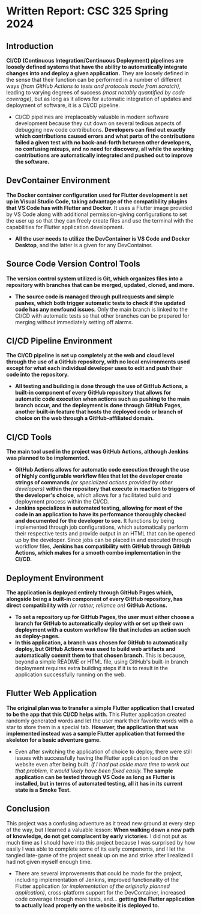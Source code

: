 # Written Report: CSC 325 Spring 2024

## Introduction
**CI/CD (Continuous Integration/Continuous Deployment) pipelines are loosely defined systems that have the ability to automatically integrate changes into and deploy a given application.** They are loosely defined in the sense that their function can be performed in a number of different ways *(from GitHub Actions to tests and protocols made from scratch)*, leading to varying degrees of success *(most notably quantified by code coverage)*, but as long as it allows for automatic integration of updates and deployment of software, it is a CI/CD pipeline. 
- CI/CD pipelines are irreplaceably valuable in modern software development because they cut down on several tedious aspects of debugging new code contributions. **Developers can find out exactly which contributions caused errors and what parts of the contributions failed a given test with no back-and-forth between other developers, no confusing mixups, and no need for discovery, all while the working contributions are automatically integrated and pushed out to improve the software.**

## DevContainer Environment
**The Docker container configuration used for Flutter development is set up in Visual Studio Code, taking advantage of the compatibility plugins that VS Code has with Flutter and Docker.** It uses a Flutter image provided by VS Code along with additional permission-giving configurations to set the user up so that they can freely create files and use the terminal with the capabilities for Flutter application development. 
- **All the user needs to utilize the DevContainer is VS Code and Docker Desktop**, and the latter is a given for any DevContainer.

## Source Code Version Control Tools
**The version control system utilized is Git, which organizes files into a repository with branches that can be merged, updated, cloned, and more.** 
- **The source code is managed through pull requests and simple pushes, which both trigger automatic tests to check if the updated code has any newfound issues.** Only the main branch is linked to the CI/CD with automatic tests so that other branches can be prepared for merging without immediately setting off alarms.

## CI/CD Pipeline Environment
**The CI/CD pipeline is set up completely at the web and cloud level through the use of a GitHub repository, with no local environments used except for what each individual developer uses to edit and push their code into the repository.**
- **All testing and building is done through the use of GitHub Actions, a built-in component of every GitHub repository that allows for automatic code execution when actions such as pushing to the main branch occur, and the deployment is done through GitHub Pages, another built-in feature that hosts the deployed code or branch of choice on the web through a GitHub-affiliated domain.**

## CI/CD Tools
**The main tool used in the project was GitHub Actions, although Jenkins was planned to be implemented.**
- **GitHub Actions allows for automatic code execution through the use of highly configurable workflow files that let the developer create strings of commands** *(or specialized actions provided by other developers)* **within the repository that execute in reaction to triggers of the developer's choice**, which allows for a facilitated build and deployment process within the CI/CD. 
- **Jenkins specializes in automated testing, allowing for most of the code in an application to have its performance thoroughly checked and documented for the developer to see.** It functions by being implemented through job configurations, which automatically perform their respective tests and provide output in an HTML that can be opened up by the developer. Since jobs can be placed in and executed through workflow files, **Jenkins has compatibility with GitHub through GitHub Actions, which makes for a smooth combo implementation in the CI/CD.**

## Deployment Environment
**The application is deployed entirely through GitHub Pages which, alongside being a built-in component of every GitHub repository, has direct compatibility with** *(or rather, reliance on)* **GitHub Actions.**
- **To set a repository up for GitHub Pages, the user must either choose a branch for GitHub to automatically deploy with or set up their own deployment with a custom workflow file that includes an action such as deploy-pages.**
- **In this application, a branch was chosen for GitHub to automatically deploy, but GitHub Actions was used to build web artifacts and automatically commit them to that chosen branch.** This is because, beyond a simple README or HTML file, using GitHub's built-in branch deployment requires extra building steps if it is to result in the application successfully running on the web.

## Flutter Web Application
**The original plan was to transfer a simple Flutter application that I created to be the app that this CI/CD helps with.** This Flutter application created randomly generated words and let the user mark their favorite words with a star to store them in a special tab. **However, the application that was implemented instead was a sample Flutter application that formed the skeleton for a basic adventure game.**
- Even after switching the application of choice to deploy, there were still issues with successfully having the Flutter application load on the website even after being built. *If I had put aside more time to work out that problem, it would likely have been fixed easily.* **The sample application can be tested through VS Code as long as Flutter is installed, but in terms of automated testing, all it has in its current state is a Smoke Test.**

## Conclusion
This project was a confusing adventure as it tread new ground at every step of the way, but I learned a valuable lesson: **When walking down a new path of knowledge, do not get complacent by early victories.** I did not put as much time as I should have into this project because I was surprised by how easily I was able to complete some of its early components, and I let the tangled late-game of the project sneak up on me and strike after I realized I had not given myself enough time. 
- There are several improvements that could be made for the project, including implementation of Jenkins, improved functionality of the Flutter application *(or implementation of the originally planned application)*, cross-platform support for the DevContainer, increased code coverage through more tests, and... **getting the Flutter application to actually load properly on the website it is deployed to.**
